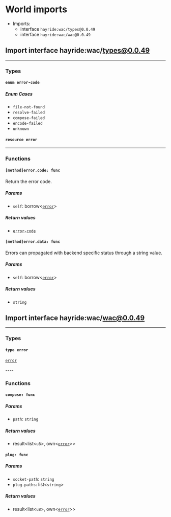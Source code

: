 # <a id="imports"></a>World imports


 - Imports:
    - interface `hayride:wac/types@0.0.49`
    - interface `hayride:wac/wac@0.0.49`

## <a id="hayride_wac_types_0_0_48"></a>Import interface hayride:wac/types@0.0.49


----

### Types

#### <a id="error_code"></a>`enum error-code`


##### Enum Cases

- <a id="error_code.file_not_found"></a>`file-not-found`
- <a id="error_code.resolve_failed"></a>`resolve-failed`
- <a id="error_code.compose_failed"></a>`compose-failed`
- <a id="error_code.encode_failed"></a>`encode-failed`
- <a id="error_code.unknown"></a>`unknown`
#### <a id="error"></a>`resource error`

----

### Functions

#### <a id="method_error_code"></a>`[method]error.code: func`

Return the error code.

##### Params

- <a id="method_error_code.self"></a>`self`: borrow<[`error`](#error)>

##### Return values

- <a id="method_error_code.0"></a> [`error-code`](#error_code)

#### <a id="method_error_data"></a>`[method]error.data: func`

Errors can propagated with backend specific status through a string value.

##### Params

- <a id="method_error_data.self"></a>`self`: borrow<[`error`](#error)>

##### Return values

- <a id="method_error_data.0"></a> `string`

## <a id="hayride_wac_wac_0_0_48"></a>Import interface hayride:wac/wac@0.0.49


----

### Types

#### <a id="error"></a>`type error`
[`error`](#error)
<p>
----

### Functions

#### <a id="compose"></a>`compose: func`


##### Params

- <a id="compose.path"></a>`path`: `string`

##### Return values

- <a id="compose.0"></a> result<list<`u8`>, own<[`error`](#error)>>

#### <a id="plug"></a>`plug: func`


##### Params

- <a id="plug.socket_path"></a>`socket-path`: `string`
- <a id="plug.plug_paths"></a>`plug-paths`: list<`string`>

##### Return values

- <a id="plug.0"></a> result<list<`u8`>, own<[`error`](#error)>>

